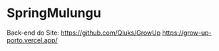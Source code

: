 # SpringMulungu

Back-end do Site: https://github.com/Qluks/GrowUp https://grow-up-porto.vercel.app/
